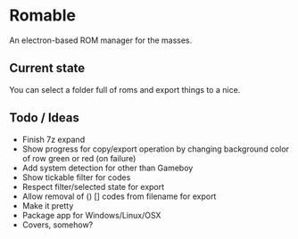 # Romable

An electron-based ROM manager for the masses.

## Current state

You can select a folder full of roms and export things to a nice.

## Todo / Ideas

- Finish 7z expand
- Show progress for copy/export operation by changing background color of row green or red (on failure)
- Add system detection for other than Gameboy
- Show tickable filter for codes
- Respect filter/selected state for export
- Allow removal of () [] codes from filename for export
- Make it pretty
- Package app for Windows/Linux/OSX
- Covers, somehow?
